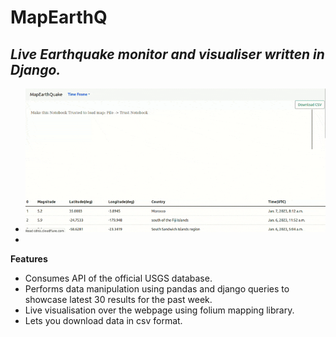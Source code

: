 # MapEarthQ
## *Live Earthquake monitor and visualiser written in Django.*
- ![preview](https://github.com/azzamzafar/MapEarthQ/blob/main/MapEarthQ.gif)
- 
__Features__

  - Consumes API of the official USGS database.
  - Performs data manipulation using pandas and django queries to showcase latest 30 results for the past week.
  - Live visualisation over the webpage using folium mapping library.
  - Lets you download data in csv format.

